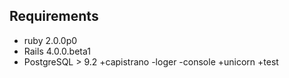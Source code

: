 Requirements
------------

  - ruby 2.0.0p0
  - Rails 4.0.0.beta1
  - PostgreSQL > 9.2
+capistrano
-loger
-console
+unicorn 
+test
